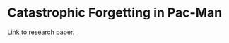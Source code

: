 # Catastrophic Forgetting in Pac-Man
[Link to research paper.](https://github.com/Kiopsy/Pacman/blob/master/Overcoming%20Catastrophic%20Forgetting%20in%20Pacman.pdf)
